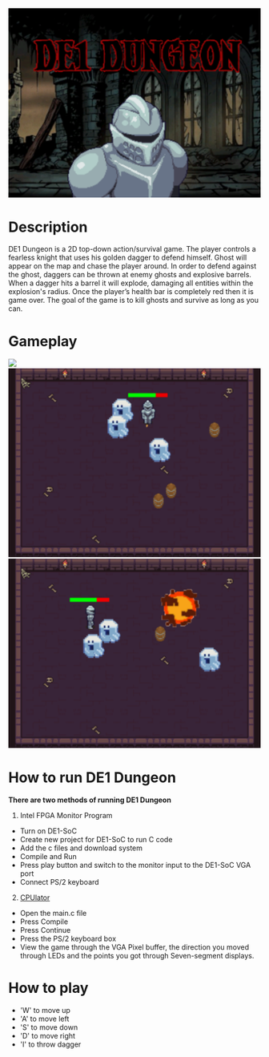 <img src="https://github.com/davidtran001/DE1_Dungeon/blob/main/images/title.png?raw=true">

# Description
DE1 Dungeon is a 2D top-down action/survival game. The player controls a fearless knight
that uses his golden dagger to defend himself. Ghost will appear on the map and chase the
player around. In order to defend against the ghost, daggers can be thrown at enemy ghosts
and explosive barrels. When a dagger hits a barrel it will explode, damaging all entities within the explosion's radius. 
Once the player’s health bar is completely red then it is game over. The goal of
the game is to kill ghosts and survive as long as you can.

# Gameplay
<img src="https://github.com/davidtran001/DE1_Dungeon/blob/main/images/gameplay.gif?raw=true">
<img src="https://github.com/davidtran001/DE1_Dungeon/blob/main/images/gameplay.png?raw=true">
<img src="https://github.com/davidtran001/DE1_Dungeon/blob/main/images/gameplay2.png?raw=true">

# How to run DE1 Dungeon
**There are two methods of running DE1 Dungeon**
1. Intel FPGA Monitor Program
- Turn on DE1-SoC 
- Create new project for DE1-SoC to run C code
- Add the c files and download system
- Compile and Run
- Press play button and switch to the monitor input to the DE1-SoC VGA port
- Connect PS/2 keyboard

2. [CPUlator](https://cpulator.01xz.net/?sys=arm-de1soc)
- Open the main.c file
- Press Compile
- Press Continue
- Press the PS/2 keyboard box
- View the game through the VGA Pixel buffer, the direction you moved through
LEDs and the points you got through Seven-segment displays.

# How to play
- 'W' to move up
- 'A' to move left
- 'S' to move down
- 'D' to move right
- 'I' to throw dagger
